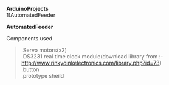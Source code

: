 **ArduinoProjects** \
1)AutomatedFeeder 

**AutomatedFeeder**

   Components used
>.Servo motors(x2)\
.DS3231 real time clock module(download library from :- http://www.rinkydinkelectronics.com/library.php?id=73) \
.button \
.prototype sheild 


